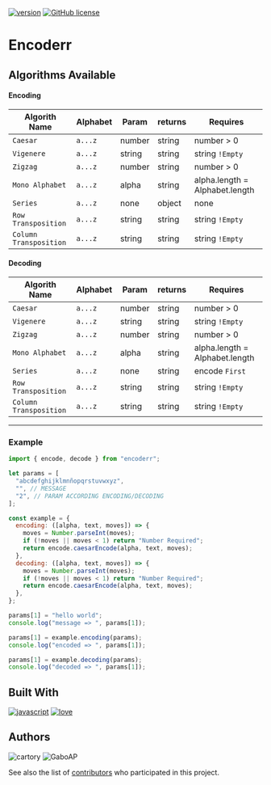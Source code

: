 [![version](https://img.shields.io/badge/0.0.1-fefe?version&label=version)](https://github.com/cartory/encoderr/tags)
[![GitHub license](https://img.shields.io/github/license/Naereen/StrapDown.js.svg)](https://github.com/cartory/enCoderr/blob/master/LICENSE)

# Encoderr

## Algorithms Available

#### Encoding

| Algorith Name          | Alphabet | Param  | returns | Requires                       |
| ---------------------- | -------- | ------ | ------- | ------------------------------ |
| `Caesar`               | `a...z`  | number | string  | number > 0                     |
| `Vigenere`             | `a...z`  | string | string  | string `!Empty`                |
| `Zigzag`               | `a...z`  | number | string  | number > 0                     |
| `Mono Alphabet`        | `a...z`  | alpha  | string  | alpha.length = Alphabet.length |
| `Series`               | `a...z`  | none   | object  | none                           |
| `Row Transposition`    | `a...z`  | string | string  | string `!Empty`                |
| `Column Transposition` | `a...z`  | string | string  | string `!Empty`                |

#### Decoding

| Algorith Name          | Alphabet | Param  | returns | Requires                       |
| ---------------------- | -------- | ------ | ------- | ------------------------------ |
| `Caesar`               | `a...z`  | number | string  | number > 0                     |
| `Vigenere`             | `a...z`  | string | string  | string `!Empty`                |
| `Zigzag`               | `a...z`  | number | string  | number > 0                     |
| `Mono Alphabet`        | `a...z`  | alpha  | string  | alpha.length = Alphabet.length |
| `Series`               | `a...z`  | none   | string  | encode `First`                 |
| `Row Transposition`    | `a...z`  | string | string  | string `!Empty`                |
| `Column Transposition` | `a...z`  | string | string  | string `!Empty`                |

---

### Example

```js
import { encode, decode } from "encoderr";

let params = [
  "abcdefghijklmnñopqrstuvwxyz",
  "", // MESSAGE
  "2", // PARAM ACCORDING ENCODING/DECODING
];

const example = {
  encoding: ([alpha, text, moves]) => {
    moves = Number.parseInt(moves);
    if (!moves || moves < 1) return "Number Required";
    return encode.caesarEncode(alpha, text, moves);
  },
  decoding: ([alpha, text, moves]) => {
    moves = Number.parseInt(moves);
    if (!moves || moves < 1) return "Number Required";
    return encode.caesarEncode(alpha, text, moves);
  },
};

params[1] = "hello world";
console.log("message => ", params[1]);

params[1] = example.encoding(params);
console.log("encoded => ", params[1]);

params[1] = example.decoding(params);
console.log("decoded => ", params[1]);
```

## Built With

[![javascript](https://img.shields.io/badge/JavaScript-F7DF1E?style=for-the-badge&logo=javascript&logoColor=black)](https://devdocs.io/javascript/) [![love](https://img.shields.io/badge/love-red?style=for-the-badge&logo=julia&logoColor=white)](https://devdocs.io/javascript/)

## Authors

![**`cartory`**]((https://github.com/cartory))
![**`GaboAP`**]((https://github.com/GaboAP))

See also the list of [contributors](https://github.com/cartory/encoderr/contributors) who participated in this project.
